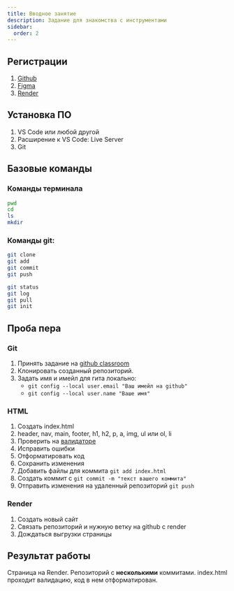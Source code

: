 ```yaml
---
title: Вводное занятие
description: Задание для знакомства с инструментами
sidebar:
  order: 2
---
```


## Регистрации

1. [Github](//github.com)
1. [Figma](//figma.com)
1. [Render](//render.com/)

## Установка ПО

1. VS Code или любой другой
1.  Расширение к VS Code: Live Server
1. Git

## Базовые команды

### Команды терминала

```bash
pwd
cd
ls
mkdir
```

### Команды git:

```bash
git clone
git add
git commit
git push

git status
git log
git pull
git init
```

## Проба пера

### Git

1. Принять задание на [github classroom](https://classroom.github.com/a/_91dNAfO)
1. Клонировать созданный репозиторий.
1. Задать имя и имейл для гита локально:
   - `git config --local user.email "Ваш имейл на github"`
   - `git config --local user.name "Ваше имя"`

### HTML

1. Создать index.html
1. header, nav, main, footer, h1, h2, p, a, img, ul или ol, li
1. Проверить на [валидаторе](https://validator.w3.org/)
1. Исправить ошибки
1. Отформатировать код
1. Сохранить изменения
1. Добавить файлы для коммита `git add index.html`
1. Создать коммит с `git commit -m "текст вашего коммита"`
1. Отправить изменения на удаленный репозиторий `git push`

### Render

1. Создать новый сайт
1. Связать репозиторий и нужную ветку на github с render
1. Дождаться выгрузки страницы

## Результат работы

Страница на Render. Репозиторий с **несколькими** коммитами. index.html проходит валидацию, код в нем отформатирован.

